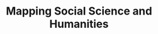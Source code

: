 ---
dateStart: 2014-06-23
dateEnd:
title: "Mapping Social Science and Humanities"
venue: "Euroscience Open Forum workshop"
organizer:
credit:
city: Copenhagen
state:
country: Denmark
pdfLink: 20140623-maping-social-science.pdf
venueImages:
---